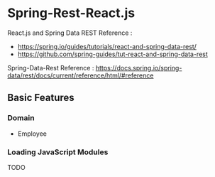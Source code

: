 # Spring-Rest-React.js

React.js and Spring Data REST Reference : 
- https://spring.io/guides/tutorials/react-and-spring-data-rest/
- https://github.com/spring-guides/tut-react-and-spring-data-rest

Spring-Data-Rest Reference : https://docs.spring.io/spring-data/rest/docs/current/reference/html/#reference


## Basic Features

### Domain 

- Employee

### Loading JavaScript Modules 

TODO 





